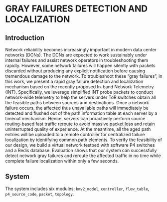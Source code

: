 # GRAY FAILURES DETECTION AND LOCALIZATION
## Introduction
Network reliability becomes increasingly important in modern data center networks (DCNs). The DCNs are expected to work sustainably under internal failures and assist network operators in troubleshooting them rapidly. However, some network failures will happen silently with packets discarded without producing any explicit notification before causing tremendous damage to the network. To troubleshoot these “gray failures”, in this work, we present a rapid gray failure detection and localization mechanism based on the recently proposed In-band Network Telemetry (INT). Specifically, we leverage simplified INT probe packets to conduct network-wide telemetry to help the servers under ToR switches obtain all the feasible paths between sources and destinations. Once a network failure occurs, the affected thus unavailable paths will immediately be detected and flushed out of the path information table at each server by a timeout mechanism. Hence, servers can proactively perform source routing-based fast traffic reroute to avoid massive packet loss and retain uninterrupted quality of experience. At the meantime, all the aged path entries will be uploaded to a remote controller for centralized failure localization by identifying common path elements. To verify the feasibility of our design, we build a virtual network testbed with software P4 switches and a Redis database. Evaluation shows that our system can successfully detect network gray failures and reroute the affected traffic in no time while complete failure localization within only a few seconds.

## System
The system includes six modules: `bmv2_model`, `controller`, `flow_table`, `p4_source_code`, `packet`, `topology`.
